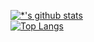 


[![*'s github stats](https://github-readme-stats.vercel.app/api?username=RE-Heat)](https://github.com/RE-Heat)<br/>
[![Top Langs](https://github-readme-stats.vercel.app/api/top-langs/?username=RE-Heat&layout=compact)](https://github.com/RE-Heat/github-readme-stats)

